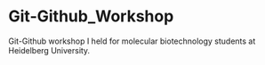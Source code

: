 # Git-Github_Workshop
Git-Github workshop I held for molecular biotechnology students at Heidelberg University. 
